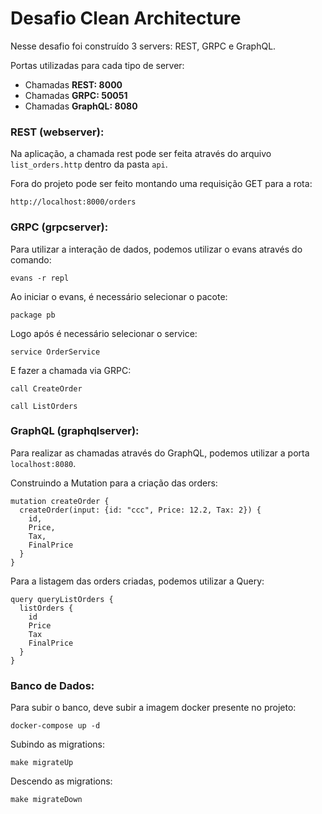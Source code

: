 # Desafio Clean Architecture

Nesse desafio foi construído 3 servers: REST, GRPC e GraphQL.

Portas utilizadas para cada tipo de server:
- Chamadas **REST: 8000**
- Chamadas **GRPC: 50051**
- Chamadas **GraphQL: 8080**

### REST (webserver):
Na aplicação, a chamada rest pode ser feita através do arquivo ```list_orders.http``` dentro da pasta ```api```.

Fora do projeto pode ser feito montando uma requisição GET para a rota:
```
http://localhost:8000/orders
```

### GRPC (grpcserver):
Para utilizar a interação de dados, podemos utilizar o evans através do comando:
```
evans -r repl
```
Ao iniciar o evans, é necessário selecionar o pacote:
```
package pb
```

Logo após é necessário selecionar o service:
```
service OrderService
```

E fazer a chamada via GRPC:
```
call CreateOrder
```

```
call ListOrders
```

### GraphQL (graphqlserver):

Para realizar as chamadas através do GraphQL, podemos utilizar a porta ```localhost:8080```.

Construindo a Mutation para a criação das orders:
```
mutation createOrder {
  createOrder(input: {id: "ccc", Price: 12.2, Tax: 2}) {
    id,
    Price,
    Tax,
    FinalPrice
  }
}
```

Para a listagem das orders criadas, podemos utilizar a Query:
```
query queryListOrders {
  listOrders {
    id
    Price
    Tax
    FinalPrice
  }
}
```

### Banco de Dados:
Para subir o banco, deve subir a imagem docker presente no projeto:
```
docker-compose up -d
```

Subindo as migrations:
```
make migrateUp
```

Descendo as migrations:
```
make migrateDown
```